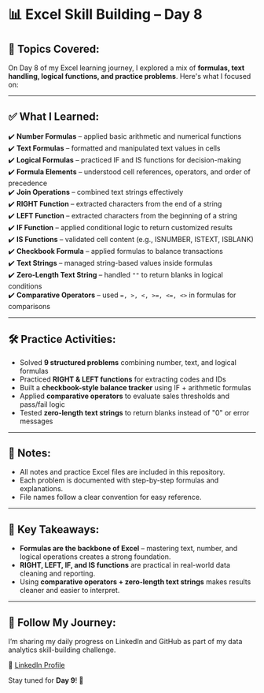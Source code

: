 # 📊 Excel Skill Building – Day 8

## 📘 Topics Covered:
On Day 8 of my Excel learning journey, I explored a mix of **formulas, text handling, logical functions, and practice problems**. Here's what I focused on:

---

## ✅ What I Learned:
✔️ **Number Formulas** – applied basic arithmetic and numerical functions  
✔️ **Text Formulas** – formatted and manipulated text values in cells  
✔️ **Logical Formulas** – practiced IF and IS functions for decision-making  
✔️ **Formula Elements** – understood cell references, operators, and order of precedence  
✔️ **Join Operations** – combined text strings effectively  
✔️ **RIGHT Function** – extracted characters from the end of a string  
✔️ **LEFT Function** – extracted characters from the beginning of a string  
✔️ **IF Function** – applied conditional logic to return customized results  
✔️ **IS Functions** – validated cell content (e.g., ISNUMBER, ISTEXT, ISBLANK)  
✔️ **Checkbook Formula** – applied formulas to balance transactions  
✔️ **Text Strings** – managed string-based values inside formulas  
✔️ **Zero-Length Text String** – handled `""` to return blanks in logical conditions  
✔️ **Comparative Operators** – used `=, >, <, >=, <=, <>` in formulas for comparisons  

---

## 🛠️ Practice Activities:
- Solved **9 structured problems** combining number, text, and logical formulas  
- Practiced **RIGHT & LEFT functions** for extracting codes and IDs  
- Built a **checkbook-style balance tracker** using IF + arithmetic formulas  
- Applied **comparative operators** to evaluate sales thresholds and pass/fail logic  
- Tested **zero-length text strings** to return blanks instead of "0" or error messages  

---

## 📒 Notes:
- All notes and practice Excel files are included in this repository.  
- Each problem is documented with step-by-step formulas and explanations.  
- File names follow a clear convention for easy reference.  

---

## 🧠 Key Takeaways:
- **Formulas are the backbone of Excel** – mastering text, number, and logical operations creates a strong foundation.  
- **RIGHT, LEFT, IF, and IS functions** are practical in real-world data cleaning and reporting.  
- Using **comparative operators + zero-length text strings** makes results cleaner and easier to interpret.  

---

## 🔗 Follow My Journey:
I’m sharing my daily progress on LinkedIn and GitHub as part of my data analytics skill-building challenge.  

📌 [LinkedIn Profile](https://www.linkedin.com/in/rosalint-celcia-324320242/)  

Stay tuned for **Day 9**! 🚀
